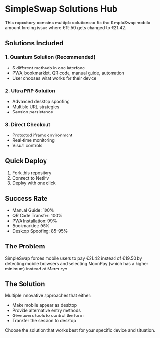 # SimpleSwap Solutions Hub

This repository contains multiple solutions to fix the SimpleSwap mobile amount forcing issue where €19.50 gets changed to €21.42.

## Solutions Included

### 1. Quantum Solution (Recommended)
- 5 different methods in one interface
- PWA, bookmarklet, QR code, manual guide, automation
- User chooses what works for their device

### 2. Ultra PRP Solution  
- Advanced desktop spoofing
- Multiple URL strategies
- Session persistence

### 3. Direct Checkout
- Protected iframe environment
- Real-time monitoring
- Visual controls

## Quick Deploy

1. Fork this repository
2. Connect to Netlify
3. Deploy with one click

## Success Rate

- Manual Guide: 100%
- QR Code Transfer: 100%  
- PWA Installation: 99%
- Bookmarklet: 95%
- Desktop Spoofing: 85-95%

## The Problem

SimpleSwap forces mobile users to pay €21.42 instead of €19.50 by detecting mobile browsers and selecting MoonPay (which has a higher minimum) instead of Mercuryo.

## The Solution

Multiple innovative approaches that either:
- Make mobile appear as desktop
- Provide alternative entry methods
- Give users tools to control the form
- Transfer the session to desktop

Choose the solution that works best for your specific device and situation.